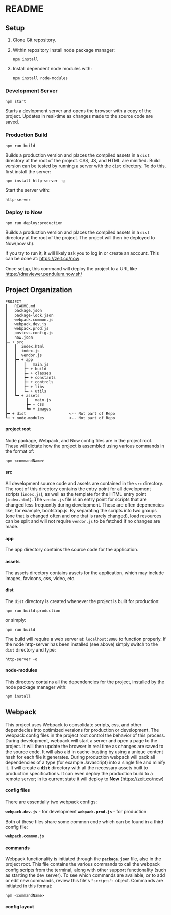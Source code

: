 # README

## Setup

1. Clone Git repository. 
2. Within repository install node package manager:

    `npm install`


3. Install dependent node modules with:

    `npm install node-modules`

### Development Server
    npm start
Starts a devlopment server and opens the browser with a copy of the project. Updates in real-time as changes made to the source code are saved.


### Production Build
    npm run build
Builds a production version and places the compiled assets in a `dist` directory at the root of the project. CSS, JS, and HTML are minified. Build version can be tested by running a server with the `dist` directory. To do this, first install the server:

    npm install http-server -g
Start the server with:

    http-server
### Deploy to Now
    npm run deploy:production
Builds a production version and places the compiled assets in a `dist` directory at the root of the project. The project will then be deployed to Now(now.sh). 

If you try to run it, it will likely ask you to log in or create an
account. This can be done at:
https://zeit.co/now

Once setup, this command will deploy the project to a URL like
https://dnaviewer.pendulum.now.sh/


## Project Organization

    PROJECT
    ┃   README.md
    ┃   package.json
    ┃   package-lock.json
    ┃   webpack.common.js
    ┃   webpack.dev.js
    ┃   webpack.prod.js
    ┃   postcss.config.js
    ┃   now.json
    ┣━ + src
    ┃   ┃  index.html
    ┃   ┃  index.js
    ┃   ┃  vendor.js
    ┃   ┣━ + app
    ┃   ┃   ┃   main.js
    ┃   ┃   ┣━ + build
    ┃   ┃   ┣━ + classes
    ┃   ┃   ┣━ + constants
    ┃   ┃   ┣━ + controls
    ┃   ┃   ┣━ + libs
    ┃   ┃   ┗━ + utils
    ┃   ┗━ + assets
    ┃        ┃   main.js
    ┃        ┣━ + css
    ┃        ┗━ + images
    ┣━ + dist                   <-- Not part of Repo
    ┗━ + node-modules           <-- Not part of Repo

#### project root
Node package, Webpack, and Now config files are in the project root. These will dictate how the project is assembled using various commands in the format of:

    npm <commandName>

#### src
All development source code and assets are contained in the `src` directory. The root of this directory contains the entry point for all development scripts (`index.js`), as well as the template for the HTML entry point (`index.html`). The `vendor.js` file is an entry point for scripts that are changed less frequently during development. These are often depenencies like, for example, bootstrap.js. By separating the scripts into two groups (one that is changed often and one that is rarely changed), load resources can be split and will not require `vendor.js` to be fetched if no changes are made.

#### app
The app directory contains the source code for the application.

#### assets
The assets directory contains assets for the application, which may include images, favicons, css, video, etc.

#### dist
The `dist` directory is created whenever the project is built for production:

    npm run build:production

or simply:

    npm run build

The build will require a web server at: `localhost:8080` to function properly. If the node http-server has been installed (see above) simply switch to the `dist` directory and type:

    http-server -o

#### node-modules
This directory contains all the dependencies for the project, installed by the node package manager with:

    npm install


## Webpack

This project uses Webpack to consolidate scripts, css, and other dependecies into optimized versions for production or development. The webpack config files in the project root control the behavior of this process. During development, webpack will start a server and open a page to the project. It will then update the browser in real time as changes are saved to the source code. It will also aid in cache-busting by using a unique content hash for each file it generates. During production webpack will pack all dependencies of a type (for example Javascript) into a single file and minify it. It will create a **`dist`** directory with all the necessary assets built to production specifications. It can even deploy the production build to a remote server; in its current state it will deploy to **Now** (https://zeit.co/now)

#### config files
There are essentially two webpack configs:

**`webpack.dev.js`** - for development 
**`webpack.prod.js`** - for production

Both of these files share some common code which can be found in a third config file:

**`webpack.common.js`**

#### commands
Webpack functionality is initiated through the **`package.json`** file, also in the project root. This file contains the various commands to call the webpack config scripts from the terminal, along with other support functionality (such as starting the dev server). To see which commands are available, or to add or edit new commands, review this file's `"scripts":` object. Commands are initiated in this format:

    npm <commandName>

#### config layout
















